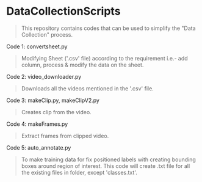 # DataCollectionScripts

> This repository contains codes that can be used to simplify the "Data Collection" process.

Code 1: convertsheet.py

> Modifying Sheet ('.csv' file) according to the requirement i.e.- add column, process & modify the data on the sheet.

Code 2: video_downloader.py

> Downloads all the videos mentioned in the '.csv' file.

Code 3: makeClip.py, makeClipV2.py

> Creates clip from the video.

Code 4: makeFrames.py

> Extract frames from clipped video.

Code 5: auto_annotate.py

> To make training data for fix positioned labels with creating bounding boxes around region of interest.
  This code will create .txt file for all the existing files in folder, except 'classes.txt'.
